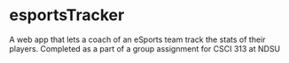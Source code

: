 # esportsTracker
A web app that lets a coach of an eSports team track the stats of their players.
Completed as a part of a group assignment for CSCI 313 at NDSU
